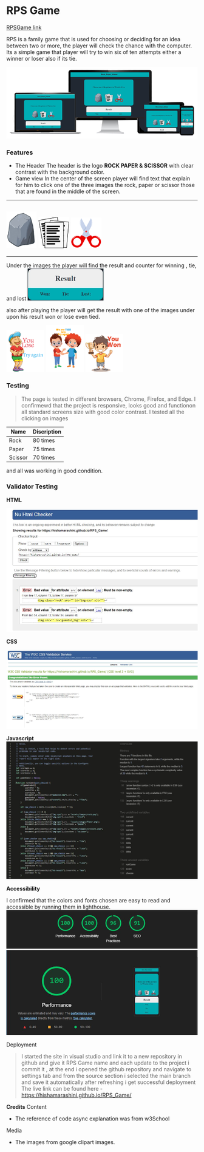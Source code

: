 # **RPS Game**
[RPSGame link](https://hishamarashini.github.io/RPS_Game/)

RPS is a family game that is used for choosing or deciding for an idea between two or more, the player will check the chance with the computer.
Its a simple game that player will try to win six of ten attempts either a winner or loser also if its tie.


![resposive](assets/readme_images/responsiv.png)

### Features
- The Header
The header is the logo **ROCK PAPER & SCISSOR** with clear contrast with the background color.
- Game view
In the center of the screen player will find text that explain for him to click one of the three images the rock, paper or scissor those that are found in the middle of the screen.
---
<img src="assets/images/rock.png" alt="Rock"  style="width:80px"/> <img src="assets/images/Paper.png" alt="Paper"  style="width:80px"/> <img src="assets/images/scissors.png" alt="Scissor"  style="width:80px"/>
---

---
Under the images the player will find the result and counter for winning , tie, and lost
<img src="assets/readme_images/mobile_screenshot33.png" alt="Result"  style="width:200px"/>

also after playing the player will get the result with one of the images under upon his result won or lose even tied.

<img src="assets/images/youlose.png" alt="You lose"  style="width:100px"/> <img src="assets/images/tie.png" alt="Tied"  style="width:100px"/> <img src="assets/images/champion-clipart.png" alt="You Won"  style="width:100px"/>


### Testing
> The page is tested in different browsers, Chrome, Firefox, and Edge.
> I confirmewd that the project is responsive, looks good and functionon all standard screens size with good color contrast.
> I tested all the clicking on images

| Name | Discription |
| ---- | ----------- |
| Rock | 80 times|
| Paper |75 times|
|Scissor|70 times|

and all was working in good condition.


### Validator Testing
**HTML**

![HTML_Validator](assets/readme_images/HTML_Validator.JPG)


**CSS**

![css Validator](assets/readme_images/jigsaw_validator.png)


**Javascript**
![JSHint](assets/readme_images/JShint.JPG)


**Accessibility**

I confirmed that the colors and fonts chosen are easy to read and accessible by running them in lighthouse.
![lighthouse](assets/readme_images/lighthous_test.png)
![performance](assets/readme_images/performance_lighthouse.png)

Deployment

> I started the site in visual studio and link it to a new repository in github and give it RPS Game name 
and each update to the project i commit it , at the end i opened the github repository and navigate to 
settings tab and from the source section i selected the main branch and save it automatically after 
refreshing i get successful deployment
The live link can be found here - https://hishamarashini.github.io/RPS_Game/

**Credits**
Content
- The reference of code async explanation was from w3School 

Media
- The images from google clipart images.